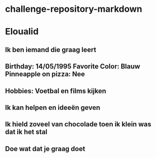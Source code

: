 # challenge-repository-markdown

# Eloualid

## Ik ben iemand die graag leert

## Birthday: 14/05/1995  Favorite Color: Blauw  Pinneapple on pizza: Nee 

## Hobbies: Voetbal en films kijken

## Ik kan helpen en ideeën geven

## Ik hield zoveel van chocolade toen ik klein was dat ik het stal

## Doe wat dat je graag doet
